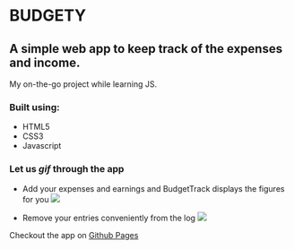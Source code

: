 BUDGETY
=======
## A simple web app to keep track of the expenses and income.
My on-the-go project while learning JS.

### Built using:
- HTML5
- CSS3
- Javascript

### Let us _gif_ through the app

* Add your expenses and earnings and BudgetTrack displays the figures for you
![](readme-gifs/bt1.gif)

* Remove your entries conveniently from the log
![](readme-gifs/bt2.gif)


Checkout the app on [Github Pages](https://rinkumonani.github.io/BudgetTrack/)
